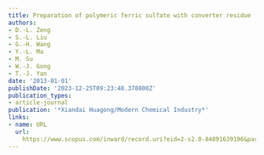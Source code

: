 ```yaml
---
title: Preparation of polymeric ferric sulfate with converter residue
authors:
- D.-L. Zeng
- S.-L. Liu
- G.-H. Wang
- Y.-L. Ma
- M. Su
- W.-J. Gong
- T.-J. Yan
date: '2013-01-01'
publishDate: '2023-12-25T09:23:48.378800Z'
publication_types:
- article-journal
publication: '*Xiandai Huagong/Modern Chemical Industry*'
links:
- name: URL
  url: 
    https://www.scopus.com/inward/record.uri?eid=2-s2.0-84891639196&partnerID=40&md5=3724a235d94b3bc1fd89755b31a3cb1e
---
```

